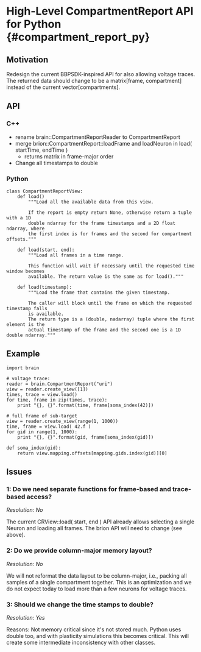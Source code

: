 High-Level CompartmentReport API for Python {#compartment_report_py}
============

## Motivation

Redesign the current BBPSDK-inspired API for also allowing voltage traces.
The returned data should change to be a matrix[frame, compartment] instead
of the current vector[compartments].

## API

### C++

* rename brain::CompartmentReportReader to CompartmentReport
* merge brion::CompartmentReport::loadFrame and loadNeuron in load( startTime, endTime )
  * returns matrix in frame-major order
* Change all timestamps to double

### Python

    class CompartmentReportView:
        def load()
            """Load all the available data from this view.

            If the report is empty return None, otherwise return a tuple with a 1D
            double ndarray for the frame timestamps and a 2D float ndarray, where
            the first index is for frames and the second for compartment offsets."""

        def load(start, end):
            """Load all frames in a time range.

            This function will wait if necessary until the requested time window becomes
            available. The return value is the same as for load()."""

        def load(timestamp):
            """Load the frame that contains the given timestamp.

            The caller will block until the frame on which the requested timestamp falls
            is available.
            The return type is a (double, nadarray) tuple where the first element is the
            actual timestamp of the frame and the second one is a 1D double ndarray."""

## Example

    import brain

    # voltage trace:
    reader = brain.CompartmentReport("uri")
    view = reader.create_view([1])
    times, trace = view.load()
    for time, frame in zip(times, trace):
        print "{}, {}".format(time, frame[soma_index(42)])

    # full frame of sub-target
    view = reader.create_view(range(1, 1000))
    time, frame = view.load( 42.f )
    for gid in range(1, 1000):
        print "{}, {}".format(gid, frame[soma_index(gid)])

    def soma_index(gid):
        return view.mapping.offsets[mapping.gids.index(gid)][0]

## Issues

### 1: Do we need separate functions for frame-based and trace-based access?

_Resolution: No_

The current CRView::load( start, end ) API already allows selecting a single
Neuron and loading all frames. The brion API will need to change (see above).

### 2: Do we provide column-major memory layout?

_Resolution: No_

We will not reformat the data layout to be column-major, i.e., packing all
samples of a single compartment together. This is an optimization and we do
not expect today to load more than a few neurons for voltage traces.

### 3: Should we change the time stamps to double?

_Resolution: Yes_

Reasons: Not memory critical since it's not stored much. Python uses double too,
and with plasticity simulations this becomes critical. This will create some
intermediate inconsistency with other classes.
